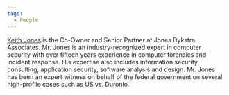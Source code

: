 ```yaml
---
tags:
  - People
---
```

[Keith Jones](keith_jones.md) is the Co-Owner and Senior Partner at Jones
Dykstra Associates. Mr. Jones is an industry-recognized expert in computer
security with over fifteen years experience in computer forensics and incident
response. His expertise also includes information security consulting,
application security, software analysis and design. Mr. Jones has been an
expert witness on behalf of the federal government on several high-profile
cases such as US vs. Duronio.
